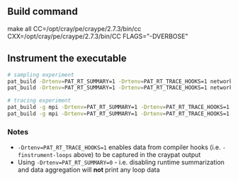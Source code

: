 ## Build command

make all CC=/opt/cray/pe/craype/2.7.3/bin/cc CXX=/opt/cray/pe/craype/2.7.3/bin/CC FLAGS="-DVERBOSE"

## Instrument the executable

```bash
# sampling experiment
pat_build -Drtenv=PAT_RT_SUMMARY=1 -Drtenv=PAT_RT_TRACE_HOOKS=1 network_load_test
pat_build -Drtenv=PAT_RT_SUMMARY=1 -Drtenv=PAT_RT_TRACE_HOOKS=1 network_test

# tracing experiment
pat_build -g mpi -Drtenv=PAT_RT_SUMMARY=1 -Drtenv=PAT_RT_TRACE_HOOKS=1 -u network_load_test
pat_build -g mpi -Drtenv=PAT_RT_SUMMARY=1 -Drtenv=PAT_RT_TRACE_HOOKS=1 -u network_test

```

### Notes

* `-Drtenv=PAT_RT_TRACE_HOOKS=1` enables data from compiler hooks (i.e. `-finstrument-loops` above) to be captured in the craypat output
* Using `-Drtenv=PAT_RT_SUMMARY=0` - i.e. disabling runtime summarization and data aggregation will **not** print any loop data

